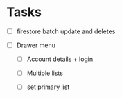 # Tasks

- [ ] firestore batch update and deletes

- [ ] Drawer menu
  - [ ] Account details + login
  - [ ] Multiple lists
  - [ ] set primary list

